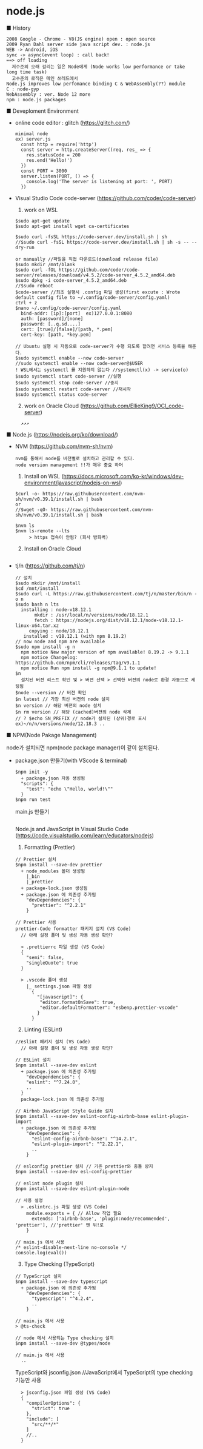 # node.js

■ History
```
2008 Google - Chrome - V8(JS engine) open : open source
2009 Ryan Dahl server side java script dev. : node.js
WEB -> Android, iOS 
sync -> async(event loop) : call back!
==> off loading 
  저수준의 오래 걸리는 일은 Node에게 (Node works low performance or take long time task)
  고수준의 로직은 메인 쓰레드에서
Node.js improves low perfomance binding C & WebAssembly(??) module
C : node-gyp
WebAssembly : ver. Node 12 more
npm : node.js packages
```

■ Deveploment Environment
- online code editor : glitch (https://glitch.com/)
  ```
  minimal node
  ex) server.js
    const http = require('http')
    const server = http.createServer((req, res_ => {
      res.statusCode = 200
      res.end('Hello!')
    })
    const PORT = 3000
    server.listen(PORT, () => {
      console.log('The server is listening at port: ', PORT)
    })
  ```
  
- Visual Studio Code
  code-server (https://github.com/coder/code-server)
  
  1. work on WSL
  ```
  $sudo apt-get update
  $sudo apt-get install wget ca-certificates
  
  $sudo curl -fsSL https://code-server.dev/install.sh | sh
  //$sudo curl -fsSL https://code-server.dev/install.sh | sh -s -- --dry-run
  
  or manually //파일을 직접 다운로드(download release file)
  $sudo mkdir /mnt/blank
  $sudo curl -fOL https://github.com/coder/code-server/releases/download/v4.5.2/code-server_4.5.2_amd64.deb
  $sudo dpkg -i code-server_4.5.2_amd64.deb
  //$sudo reboot
  $code-server //최초 실행시 .config 파일 생성(first excute : Wrote default config file to ~/.config/code-server/config.yaml)
  ctrl + z
  $nano ~/.config/code-server/config.yaml
    bind-addr: [ip]:[port]  ex)127.0.0.1:8080
    auth: [password]/[none]
    password: [..q.sd....]
    cert: [true]/[false]/[path, *.pem]
    cert-key: [path, *key.pem]
  
  // Ubuntu 실행 시 자동으로 code-server가 수행 되도록 할려면 서비스 등록을 해준다.
  $sudo systemctl enable --now code-server
  //sudo systemctl enable --now code-server@$USER
  ! WSL에서는 systemctl 를 지원하지 않는다 //systemctl(x) -> service(o)
  $sudo systemctl start code-server //실행
  $sudo systemctl stop code-server //중지
  $sudo systemctl restart code-server //재시작
  $sudo systemctl status code-server 
  ```
  
  2. work on Oracle Cloud (https://github.com/EllieKing9/OCI_code-server)
  ```
    ↗↗↗
  ```
  
■ Node.js (https://nodejs.org/ko/download/)
- NVM (https://github.com/nvm-sh/nvm)
  ```
  nvm를 통해서 node를 버젼별로 설치하고 관리할 수 있다.
  node version management !!가 매우 중요 하며
  ```
  
  1. Install on WSL (https://docs.microsoft.com/ko-kr/windows/dev-environment/javascript/nodejs-on-wsl)
  ```
  $curl -o- https://raw.githubusercontent.com/nvm-sh/nvm/v0.39.1/install.sh | bash
  or 
  //$wget -qO- https://raw.githubusercontent.com/nvm-sh/nvm/v0.39.1/install.sh | bash
    
  $nvm ls
  $nvm ls-remote --lts
       > https 접속이 안됨? (회사 방화벽)
  ```
  
  2. Install on Oracle Cloud
  ```
  
  ```
  
- tj/n (https://github.com/tj/n)
  ```
  // 설치
  $sudo mkdir /mnt/install
  $cd /mnt/install
  $sudo curl -L https://raw.githubusercontent.com/tj/n/master/bin/n -o n
  $sudo bash n lts
    installing : node-v18.12.1
         mkdir : /usr/local/n/versions/node/18.12.1
         fetch : https://nodejs.org/dist/v18.12.1/node-v18.12.1-linux-x64.tar.xz
       copying : node/18.12.1
     installed : v18.12.1 (with npm 8.19.2)
  // now node and npm are available
  $sudo npm install -g n
    npm notice New major version of npm available! 8.19.2 -> 9.1.1
    npm notice Changelog: https://github.com/npm/cli/releases/tag/v9.1.1
    npm notice Run npm install -g npm@9.1.1 to update!
  $n
    설치된 버젼 리스트 확인 및 > 버젼 선택 > 선택한 버젼의 node로 환경 자동으로 세팅됨
  $node --version // 버젼 확인
  $n latest // 가장 최신 버젼의 node 설치
  $n version // 해당 버젼의 node 설치
  $n rm version // 해당 (cached)버젼의 node 삭제
  // ? $echo SN_PREFIX // node가 설치된 (상위)경로 표시 ex)~/n/n/versions/node/12.18.3 ..
  
  ```
  
■ NPM(Node Pakage Management) 

node가 설치되면 npm(node package manager)이 같이 설치된다.

- package.json 만들기(with VScode & terminal)
  ```
  $npm init -y
    + package.json 자동 생성됨
    "scripts": {
      "test": "echo \"Hello, world!\""
    }
  $npm run test
  ```
  
  main.js 만들기
  ```
  
  ```
  
  Node.js and JavaScript in Visual Studio Code (https://code.visualstudio.com/learn/educators/nodejs)
  
  1. Formatting (Prettier)
  ```
  // Prettier 설치
  $npm install --save-dev prettier
    + node_modules 폴더 생성됨
      |_bin
      |_prettier
    + package-lock.json 생성됨
    + package.json 에 의존성 추가됨
      "devDependencies": {
        "prettier": "^2.2.1" 
      }
      
  // Prettier 사용
  prettier-Code formatter 패키지 설치 (VS Code)
    // 아래 설정 폴더 및 생성 자동 생성 확인?
    
    > .prettierrc 파일 생성 (VS Code)
    {
      "semi": false,
      "singleQuote": true
    }
  
    > .vscode 폴더 생성
      |_ settings.json 파일 생성
        {
          "[javascript]": {
           "editor.formatOnSave": true,
           "editor.defaultFormatter": "esbenp.prettier-vscode"
          }
        }
  ```
  
  2. Linting (ESLint)
  ```
  //eslint 패키지 설치 (VS Code)
    // 아래 설정 폴더 및 생성 자동 생성 확인?
    
  // ESLint 설치
  $npm install --save-dev eslint
    + package.json 에 의존성 추가됨
      "devDependencies": {
      "eslint": "^7.24.0",
      ..
    }  
    package-lock.json 에 의존성 추가됨
  
  // Airbnb JavaScript Style Guide 설치
  $npm install --save-dev eslint-config-airbnb-base eslint-plugin-import 
    + package.json 에 의존성 추가됨
      "devDependencies": {
        "eslint-config-airbnb-base": "^14.2.1",
        "eslint-plugin-import": "^2.22.1",
        ..
      }  
     
  // eslconfig prettier 설치 // 기존 prettier와 충돌 방지
  $npm install --save-dev esl-config-prettier
  
  // eslint node plugin 설치
  $npm install --save-dev eslint-plugin-node
  
  // 사용 설정
    > .eslintrc.js 파일 생성 (VS Code)
      module.exports = { // Allow 작업 필요
        extends: ['airbnb-base', 'plugin:node/recommended', 'prettier'], //'prettier' 맨 뒤!로
      }
  
  // main.js 에서 사용
  /* eslint-disable-next-line no-console */
  console.log(eval())
  ```
  
  3. Type Checking (TypeScript)
  ```
  // TypeScript 설치
  $npm install --save-dev typescript
    + package.json 에 의존성 추가됨
      "devDependencies": {
        "typescript": "^4.2.4",
        ..
      } 
     
  // main.js 에서 사용
  > @ts-check
  
  // node 에서 사용되는 Type checking 설치
  $npm install --save-dev @types/node
  
  // main.js 에서 사용
    ..
  
  ```

  TypeScript와 jsconfig.json //JavaScript에서 TypeScript의 type checking 기능만 사용
  ```
    > jsconfig.json 파일 생성 (VS Code)
    {
      "compilerOptions": {
        "strict": true
      },
      "include": [
        "src/**/*"
      ]
      //..
    }
    
  ```
